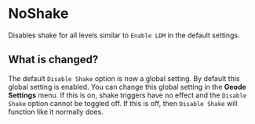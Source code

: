 # NoShake

Disables shake for all levels similar to `Enable LDM` in the default settings.

## What is changed?

The default `Disable Shake` option is now a global setting. By default this global setting is enabled. You can change this global setting in the **Geode Settings** menu. If this is on, shake triggers have no effect and the `Disable Shake` option cannot be toggled off. If this is off, then `Disable Shake` will function like it normally does.
